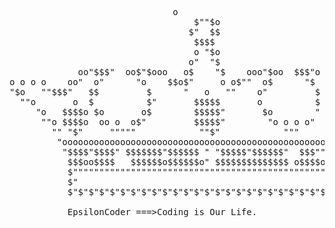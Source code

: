 <pre>
                               o
                                   $""$o
                                  $"  $$
                                   $$$$
                                   o "$o
                                  o"  "$
             oo"$$$"  oo$"$ooo   o$    "$    ooo"$oo  $$$"o
o o o o    oo"  o"      "o    $$o$"     o o$""  o$      "$  "oo   o o o o
"$o   ""$$$"   $$         $      "   o   ""    o"         $   "o$$"    o$$
  ""o       o  $          $"       $$$$$       o          $  ooo     o""
     "o   $$$$o $o       o$        $$$$$"       $o        " $$$$   o"
      ""o $$$$o  oo o  o$"         $$$$$"        "o o o o"  "$$$  $
        "" "$"     """""            ""$"            """      """ "
         "oooooooooooooooooooooooooooooooooooooooooooooooooooooo$
          "$$$$"$$$$" $$$$$$$"$$$$$$ " "$$$$$"$$$$$$"  $$$""$$$$
           $$$oo$$$$   $$$$$$o$$$$$$o" $$$$$$$$$$$$$$ o$$$$o$$$"
           $"""""""""""""""""""""""""""""""""""""""""""""""""""$
           $"                                                 "$
           $"$"$"$"$"$"$"$"$"$"$"$"$"$"$"$"$"$"$"$"$"$"$"$"$"$"$
           
           EpsilonCoder ===>Coding is Our Life.
</pre>
